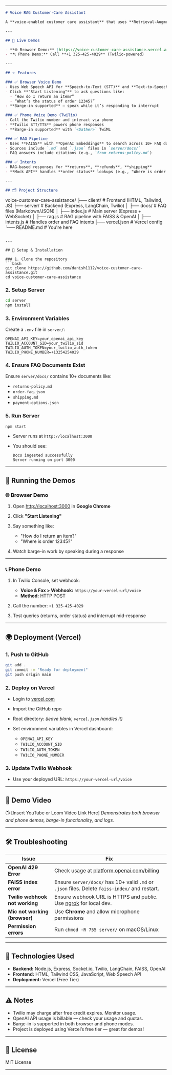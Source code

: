 
---

```markdown
# Voice RAG Customer-Care Assistant

A **voice-enabled customer care assistant** that uses **Retrieval-Augmented Generation (RAG)** to answer FAQs and a **mock API** for order status queries. Supports both **browser-based voice interaction** (Web Speech API) and **phone-based interaction** (Twilio), with **barge-in functionality** to allow users to interrupt ongoing responses.

---

## 🔗 Live Demos

- **🌐 Browser Demo:** [https://voice-customer-care-assistance.vercel.app](https://voice-customer-care-assistance.vercel.app)  
- **📞 Phone Demo:** Call **+1 325-425-4029** (Twilio-powered)

---

## ✨ Features

### ✅ Browser Voice Demo
- Uses Web Speech API for **Speech-to-Text (STT)** and **Text-to-Speech (TTS)**
- Click **"Start Listening"** to ask questions like:
  - “How do I return an item?”
  - “What’s the status of order 12345?”
- **Barge-in supported** — speak while it’s responding to interrupt

### ✅ Phone Voice Demo (Twilio)
- Call the Twilio number and interact via phone
- **Twilio STT/TTS** powers phone responses
- **Barge-in supported** with `<Gather>` TwiML

### ✅ RAG Pipeline
- Uses **FAISS** with **OpenAI Embeddings** to search across 10+ FAQ documents
- Sources include `.md` and `.json` files in `server/docs/`
- FAQ answers include citations (e.g., `from returns-policy.md`)

### ✅ Intents
- RAG-based responses for **returns**, **refunds**, **shipping**
- **Mock API** handles **order status** lookups (e.g., "Where is order 12345?")

---

## 🗂️ Project Structure

```

voice-customer-care-assistance/
├── client/                  # Frontend (HTML, Tailwind, JS)
├── server/                  # Backend (Express, LangChain, Twilio)
│   ├── docs/                # FAQ files (Markdown/JSON)
│   ├── index.js             # Main server (Express + WebSocket)
│   ├── rag.js               # RAG pipeline with FAISS & OpenAI
│   ├── intents.js           # Handles order and FAQ intents
├── vercel.json              # Vercel config
└── README.md                # You're here

````

---

## 🚀 Setup & Installation

### 1. Clone the repository
```bash
git clone https://github.com/danish1112/voice-customer-care-assistance.git
cd voice-customer-care-assistance
````

### 2. Setup Server

```bash
cd server
npm install
```

### 3. Environment Variables

Create a `.env` file in `server/`:

```
OPENAI_API_KEY=your_openai_api_key
TWILIO_ACCOUNT_SID=your_twilio_sid
TWILIO_AUTH_TOKEN=your_twilio_auth_token
TWILIO_PHONE_NUMBER=+13254254029
```

### 4. Ensure FAQ Documents Exist

Ensure `server/docs/` contains 10+ documents like:

* `returns-policy.md`
* `order-faq.json`
* `shipping.md`
* `payment-options.json`

### 5. Run Server

```bash
npm start
```

* Server runs at `http://localhost:3000`
* You should see:

  ```
  Docs ingested successfully
  Server running on port 3000
  ```

---

## 🧪 Running the Demos

### 🌐 Browser Demo

1. Open [http://localhost:3000](http://localhost:3000) in **Google Chrome**
2. Click **"Start Listening"**
3. Say something like:

   * "How do I return an item?"
   * "Where is order 12345?"
4. Watch barge-in work by speaking during a response

---

### 📞 Phone Demo

1. In Twilio Console, set webhook:

   * **Voice & Fax > Webhook:** `https://your-vercel-url/voice`
   * **Method:** HTTP POST

2. Call the number: `+1 325-425-4029`

3. Test queries (returns, order status) and interrupt mid-response

---

## 🌍 Deployment (Vercel)

### 1. Push to GitHub

```bash
git add .
git commit -m "Ready for deployment"
git push origin main
```

### 2. Deploy on Vercel

* Login to [vercel.com](https://vercel.com)
* Import the GitHub repo
* Root directory: *(leave blank, `vercel.json` handles it)*
* Set environment variables in Vercel dashboard:

  * `OPENAI_API_KEY`
  * `TWILIO_ACCOUNT_SID`
  * `TWILIO_AUTH_TOKEN`
  * `TWILIO_PHONE_NUMBER`

### 3. Update Twilio Webhook

* Use your deployed URL: `https://your-vercel-url/voice`

---

## 🎥 Demo Video

📺 [Insert YouTube or Loom Video Link Here]
*Demonstrates both browser and phone demos, barge-in functionality, and logs.*

---

## 🛠️ Troubleshooting

| Issue                          | Fix                                                                                            |
| ------------------------------ | ---------------------------------------------------------------------------------------------- |
| **OpenAI 429 Error**           | Check usage at [platform.openai.com/billing](https://platform.openai.com/billing)              |
| **FAISS index error**          | Ensure `server/docs/` has 10+ valid `.md` or `.json` files. Delete `faiss-index/` and restart. |
| **Twilio webhook not working** | Ensure webhook URL is HTTPS and public. Use [ngrok](https://ngrok.com/) for local dev.         |
| **Mic not working (browser)**  | Use **Chrome** and allow microphone permissions                                                |
| **Permission errors**          | Run `chmod -R 755 server/` on macOS/Linux                                                      |

---

## 🧱 Technologies Used

* **Backend:** Node.js, Express, Socket.io, Twilio, LangChain, FAISS, OpenAI
* **Frontend:** HTML, Tailwind CSS, JavaScript, Web Speech API
* **Deployment:** Vercel (Free Tier)

---

## ⚠️ Notes

* Twilio may charge after free credit expires. Monitor usage.
* OpenAI API usage is billable — check your usage and quotas.
* Barge-in is supported in both browser and phone modes.
* Project is deployed using Vercel’s free tier — great for demos!

---

## 📄 License

MIT License

---

```
```
